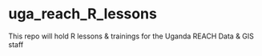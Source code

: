 # uga_reach_R_lessons

This repo will hold R lessons & trainings for the Uganda REACH Data & GIS staff
